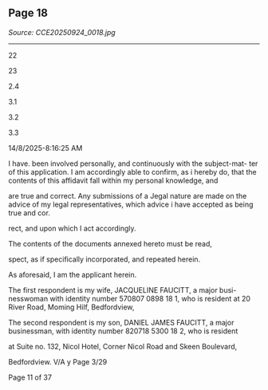 ## Page 18

*Source: CCE20250924_0018.jpg*

---

22

23

2.4

3.1

3.2

3.3

14/8/2025-8:16:25 AM

I have. been involved personally, and continuously with the subject-mat-
ter of this application. I am accordingly able to confirm, as i hereby do,
that the contents of this affidavit fall within my personal knowledge, and

are true and correct.
Any submissions of a Jegal nature are made on the advice of my legal
representatives, which advice i have accepted as being true and cor.

rect, and upon which I act accordingly.

The contents of the documents annexed hereto must be read,

spect, as if specifically incorporated, and repeated herein.

As aforesaid, I am the applicant herein.

The first respondent is my wife, JACQUELINE FAUCITT, a major busi-
nesswoman with identity number 570807 0898 18 1, who is resident at
20 River Road, Moming Hilf, Bedfordview,

The second respondent is my son, DANIEL JAMES FAUCITT, a major
businessman, with identity number 820718 5300 18 2, who is resident

at Suite no. 132, Nicol Hotel, Corner Nicol Road and Skeen Boulevard,

Bedfordview. V/A
y Page 3/29

Page 11 of 37